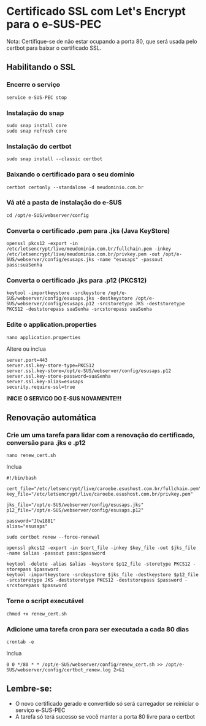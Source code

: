 # Certificado SSL com Let's Encrypt para o e-SUS-PEC
Nota: Certifique-se de não estar ocupando a porta 80, que será usada pelo certbot para baixar o certificado SSL.

## Habilitando o SSL
### Encerre o serviço
```
service e-SUS-PEC stop
```

### Instalação do snap
```
sudo snap install core
sudo snap refresh core
```

### Instalação do certbot
```
sudo snap install --classic certbot
```

### Baixando o certificado para o seu domínio
```
certbot certonly --standalone -d meudominio.com.br
```

### Vá até a pasta de instalação do e-SUS
```
cd /opt/e-SUS/webserver/config
```

### Converta o certificado .pem para .jks (Java KeyStore)
```
openssl pkcs12 -export -in /etc/letsencrypt/live/meudominio.com.br/fullchain.pem -inkey /etc/letsencrypt/live/meudominio.com.br/privkey.pem -out /opt/e-SUS/webserver/config/esusaps.jks -name "esusaps" -passout pass:suaSenha
```

### Converta o certificado .jks para .p12 (PKCS12)
```
keytool -importkeystore -srckeystore /opt/e-SUS/webserver/config/esusaps.jks -destkeystore /opt/e-SUS/webserver/config/esusaps.p12 -srcstoretype JKS -deststoretype PKCS12 -deststorepass suaSenha -srcstorepass suaSenha
```

### Edite o application.properties
```
nano application.properties
```

Altere ou inclua
```
server.port=443
server.ssl.key-store-type=PKCS12
server.ssl.key-store=/opt/e-SUS/webserver/config/esusaps.p12
server.ssl.key-store-password=suaSenha
server.ssl.key-alias=esusaps
security.require-ssl=true
```

**INICIE O SERVICO DO E-SUS NOVAMENTE!!!**

## Renovação automática
### Crie um uma tarefa para lidar com a renovação do certificado, conversão para .jks e .p12
```
nano renew_cert.sh
```

Inclua
```
#!/bin/bash

cert_file="/etc/letsencrypt/live/caroebe.esushost.com.br/fullchain.pem"
key_file="/etc/letsencrypt/live/caroebe.esushost.com.br/privkey.pem"

jks_file="/opt/e-SUS/webserver/config/esusaps.jks"
p12_file="/opt/e-SUS/webserver/config/esusaps.p12"

password="Jtw1881"
alias="esusaps"

sudo certbot renew --force-renewal

openssl pkcs12 -export -in $cert_file -inkey $key_file -out $jks_file -name $alias -passout pass:$password

keytool -delete -alias $alias -keystore $p12_file -storetype PKCS12 -storepass $password
keytool -importkeystore -srckeystore $jks_file -destkeystore $p12_file -srcstoretype JKS -deststoretype PKCS12 -deststorepass $password -srcstorepass $password
```

### Torne o script executável
```
chmod +x renew_cert.sh
```

### Adicione uma tarefa cron para ser executada a cada 80 dias
```
crontab -e
```

Inclua
```
0 0 */80 * * /opt/e-SUS/webserver/config/renew_cert.sh >> /opt/e-SUS/webserver/config/certbot_renew.log 2>&1
```

## Lembre-se:
* O novo certificado gerado e convertido só será carregador se reiniciar o serviço e-SUS-PEC
* A tarefa só terá sucesso se você manter a porta 80 livre para o certbot
